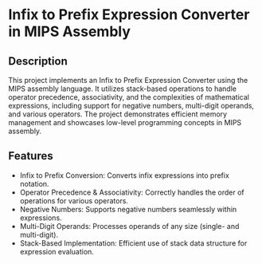 # Infix to Prefix Expression Converter in MIPS Assembly
## Description
This project implements an Infix to Prefix Expression Converter using the MIPS assembly language. It utilizes stack-based operations to handle operator precedence, associativity, and the complexities of mathematical expressions, including support for negative numbers, multi-digit operands, and various operators.
The project demonstrates efficient memory management and showcases low-level programming concepts in MIPS assembly.

## Features
- Infix to Prefix Conversion: Converts infix expressions into prefix notation.
- Operator Precedence & Associativity: Correctly handles the order of operations for various operators.
- Negative Numbers: Supports negative numbers seamlessly within expressions.
- Multi-Digit Operands: Processes operands of any size (single- and multi-digit).
- Stack-Based Implementation: Efficient use of stack data structure for expression evaluation.
